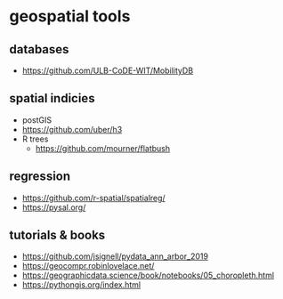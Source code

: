 # geospatial tools

## databases

- https://github.com/ULB-CoDE-WIT/MobilityDB

## spatial indicies

- postGIS
- https://github.com/uber/h3
- R trees
  - https://github.com/mourner/flatbush

## regression
- https://github.com/r-spatial/spatialreg/
- https://pysal.org/

## tutorials & books

- https://github.com/jsignell/pydata_ann_arbor_2019
- https://geocompr.robinlovelace.net/
- https://geographicdata.science/book/notebooks/05_choropleth.html
- https://pythongis.org/index.html
